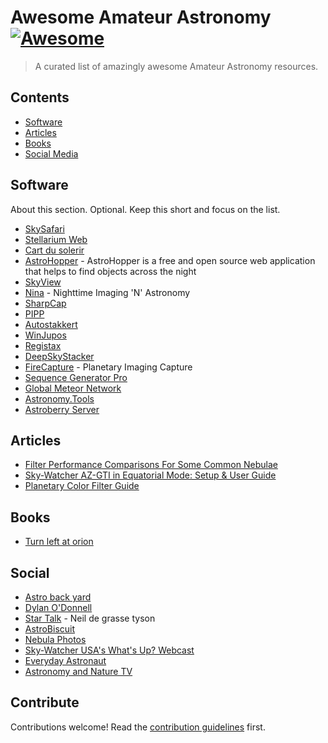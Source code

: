 # Awesome Amateur Astronomy [![Awesome](https://awesome.re/badge.svg)](https://awesome.re)

> A curated list of amazingly awesome Amateur Astronomy resources.


## Contents

- [Software](#software)
- [Articles](#articles)
- [Books](#books)
- [Social Media](#social)


## Software

About this section. Optional. Keep this short and focus on the list.

- [SkySafari](https://skysafariastronomy.com/)
- [Stellarium Web](https://stellarium-web.org/)
- [Cart du solerir](http://example.com)
- [AstroHopper](https://artyom-beilis.github.io/astrohopper.html) - AstroHopper is a free and open source web application that helps to find objects across the night
- [SkyView]()
- [Nina](https://nighttime-imaging.eu/) - Nighttime Imaging 'N' Astronomy
- [SharpCap]()
- [PIPP]()
- [Autostakkert](https://www.autostakkert.com/)
- [WinJupos]()
- [Registax]()
- [DeepSkyStacker](http://deepskystacker.free.fr/english/index.html)
- [FireCapture](http://www.firecapture.de/) - Planetary Imaging Capture
- [Sequence Generator Pro]()
- [Global Meteor Network](https://globalmeteornetwork.org/)
- [Astronomy.Tools](https://astronomy.tools/)
- [Astroberry Server](https://www.astroberry.io)


## Articles

- [Filter Performance Comparisons For Some Common Nebulae](https://www.prairieastronomyclub.org/filter-performance-comparisons-for-some-common-nebulae/)
- [Sky-Watcher AZ-GTI in Equatorial Mode: Setup & User Guide](https://nightskypix.com/sky-watcher-az-gti-setup-and-user-guide/)
- [Planetary Color Filter Guide](https://agenaastro.com/articles/choosing-a-color-planetary-filter.html)

## Books

- [Turn left at orion](https://www.cambridge.org/il/academic/subjects/physics/amateur-and-popular-astronomy/turn-left-orion-hundreds-night-sky-objects-see-home-telescope-and-how-find-them-5th-edition?format=SP&isbn=9781108457569)

## Social

- [Astro back yard]()
- [Dylan O'Donnell]()
- [Star Talk]() - Neil de grasse tyson
- [AstroBiscuit]()
- [Nebula Photos]()
- [Sky-Watcher USA's What's Up? Webcast](https://www.youtube.com/user/SkyWatcherUSA/featured)
- [Everyday Astronaut]()
- [Astronomy and Nature TV]()


## Contribute

Contributions welcome! Read the [contribution guidelines](contributing.md) first.
